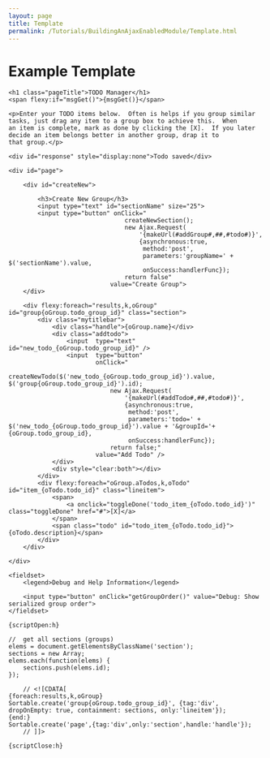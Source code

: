 ```yaml
---
layout: page
title: Template
permalink: /Tutorials/BuildingAnAjaxEnabledModule/Template.html
---
```


<!-- Name: Tutorials/BuildingAnAjaxEnabledModule/Template -->
<!-- Version: 1 -->
<!-- Last-Modified: 2007/01/05 18:12:45 -->
<!-- Author: demian -->

# Example Template
	<h1 class="pageTitle">TODO Manager</h1>
	<span flexy:if="msgGet()">{msgGet()}</span>
	
	<p>Enter your TODO items below.  Often is helps if you group similar tasks, just drag any item to a group box to achieve this.  When
	an item is complete, mark as done by clicking the [X].  If you later decide an item belongs better in another group, drap it to 
	that group.</p>
	
	<div id="response" style="display:none">Todo saved</div>
	
	<div id="page">
	
	    <div id="createNew">
	
	        <h3>Create New Group</h3>
	        <input type="text" id="sectionName" size="25">
	        <input type="button" onClick="
	                                createNewSection();
	                                new Ajax.Request(
	                                    '{makeUrl(#addGroup#,##,#todo#)}', 
	                                    {asynchronous:true, 
	                                     method:'post',
	                                     parameters:'groupName=' + $('sectionName').value,
	                                     onSuccess:handlerFunc}); 
	                                return false" 
	                            value="Create Group">
	    </div>
	
	    <div flexy:foreach="results,k,oGroup" id="group{oGroup.todo_group_id}" class="section">
	        <div class="mytitlebar">
	            <div class="handle">{oGroup.name}</div>
	            <div class="addtodo">
	                <input  type="text" id="new_todo_{oGroup.todo_group_id}" />
	                <input  type="button" 
	                        onClick="
	                            createNewTodo($('new_todo_{oGroup.todo_group_id}').value, $('group{oGroup.todo_group_id}').id);
	                            new Ajax.Request(
	                                '{makeUrl(#addTodo#,##,#todo#)}', 
	                                {asynchronous:true, 
	                                 method:'post',
	                                 parameters:'todo=' + $('new_todo_{oGroup.todo_group_id}').value + '&groupId='+ {oGroup.todo_group_id},
	                                 onSuccess:handlerFunc}); 
	                            return false;" 
	                        value="Add Todo" />     
	            </div>
	            <div style="clear:both"></div>
	        </div>
	        <div flexy:foreach="oGroup.aTodos,k,oTodo" id="item_{oTodo.todo_id}" class="lineitem">
	            <span>
	                <a onclick="toggleDone('todo_item_{oTodo.todo_id}')" class="toggleDone" href="#">[X]</a>
	            </span>
	            <span class="todo" id="todo_item_{oTodo.todo_id}">{oTodo.description}</span>        
	        </div>
	    </div>
	
	</div>
	
	<fieldset>
	    <legend>Debug and Help Information</legend>
	
	    <input type="button" onClick="getGroupOrder()" value="Debug: Show serialized group order">
	</fieldset>
	
	{scriptOpen:h}
	
	//  get all sections (groups)
	elems = document.getElementsByClassName('section');
	sections = new Array;
	elems.each(function(elems) {
	    sections.push(elems.id);
	});     
	
	    // <![CDATA[
	{foreach:results,k,oGroup}
	Sortable.create('group{oGroup.todo_group_id}', {tag:'div', dropOnEmpty: true, containment: sections, only:'lineitem'});
	{end:}  
	Sortable.create('page',{tag:'div',only:'section',handle:'handle'});
	    // ]]>
	
	{scriptClose:h}